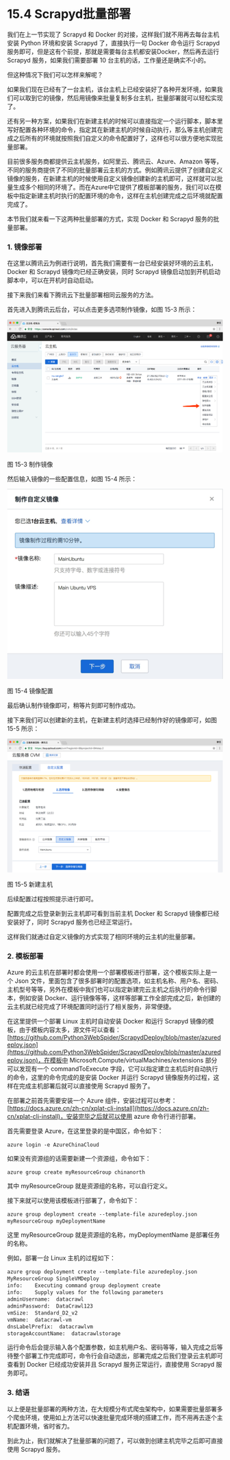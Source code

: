 # 15.4 Scrapyd批量部署

我们在上一节实现了 Scrapyd 和 Docker 的对接，这样我们就不用再去每台主机安装 Python 环境和安装 Scrapyd 了，直接执行一句 Docker 命令运行 Scrapyd 服务即可，但是这有个前提，那就是需要每台主机都安装Docker，然后再去运行 Scrapyd 服务，如果我们需要部署 10 台主机的话，工作量还是确实不小的。

但这种情况下我们可以怎样来解呢？

如果我们现在已经有了一台主机，该台主机上已经安装好了各种开发环境，如果我们可以取到它的镜像，然后用镜像来批量复制多台主机，批量部署就可以轻松实现了。

还有另一种方案，如果我们在新建主机的时候可以直接指定一个运行脚本，脚本里写好配置各种环境的命令，指定其在新建主机的时候自动执行，那么等主机创建完成之后所有的环境就按照我们自定义的命令配置好了，这样也可以很方便地实现批量部署。

目前很多服务商都提供云主机服务，如阿里云、腾讯云、Azure、Amazon 等等，不同的服务商提供了不同的批量部署云主机的方式。例如腾讯云提供了创建自定义镜像的服务，在新建主机的时候使用自定义镜像创建新的主机即可，这样就可以批量生成多个相同的环境了。而在Azure中它提供了模板部署的服务，我们可以在模板中指定新建主机时执行的配置环境的命令，这样在主机创建完成之后环境就配置完成了。

本节我们就来看一下这两种批量部署的方式，实现 Docker 和 Scrapyd 服务的批量部署。

### 1. 镜像部署

在这里以腾讯云为例进行说明，首先我们需要有一台已经安装好环境的云主机，Docker 和 Scrapyd  镜像均已经正确安装，同时 Scrapyd 镜像启动加到开机启动脚本中，可以在开机时自动启动。

接下来我们来看下腾讯云下批量部署相同云服务的方法。

首先进入到腾讯云后台，可以点击更多选项制作镜像，如图 15-3 所示：

![](./pictures/15-3.png)

图 15-3 制作镜像

然后输入镜像的一些配置信息，如图 15-4 所示：

![](./pictures/15-4.jpg)

图 15-4 镜像配置

最后确认制作镜像即可，稍等片刻即可制作成功。

接下来我们可以创建新的主机，在新建主机时选择已经制作好的镜像即可，如图 15-5 所示：

![](./pictures/15-5.png)

图 15-5 新建主机

后续配置过程按照提示进行即可。

配置完成之后登录新到云主机即可看到当前主机 Docker 和 Scrapyd 镜像都已经安装好了，同时 Scrapyd 服务也已经正常运行。

这样我们就通过自定义镜像的方式实现了相同环境的云主机的批量部署。

### 2. 模板部署

Azure 的云主机在部署时都会使用一个部署模板进行部署，这个模板实际上是一个 Json 文件，里面包含了很多部署时的配置选项，如主机名称、用户名、密码、主机型号等等，另外在模板中我们也可以指定新建完云主机之后执行的命令行脚本，例如安装 Docker、运行镜像等等，这样等部署工作全部完成之后，新创建的云主机就已经完成了环境配置同时运行了相关服务，非常便捷。

在这里提供一个部署 Linux 主机时自动安装 Docker 和运行 Scrapyd 镜像的模板，由于模板内容太多，源文件可以查看：[https://github.com/Python3WebSpider/ScrapydDeploy/blob/master/azuredeploy.json](https://github.com/Python3WebSpider/ScrapydDeploy/blob/master/azuredeploy.json)，在模板中 Microsoft.Compute/virtualMachines/extensions 部分可以发现有一个 commandToExecute 字段，它可以指定建立主机后时自动执行的命令，这里的命令完成的是安装 Docker 并运行 Scrapyd 镜像服务的过程，这样在完成主机部署后就可以直接使用 Scrapyd 服务了。

在部署之前首先需要安装一个 Azure 组件，安装过程可以参考：[https://docs.azure.cn/zh-cn/xplat-cli-install](https://docs.azure.cn/zh-cn/xplat-cli-install)，安装完毕之后就可以使用 azure 命令行进行部署。

首先需要登录 Azure，在这里登录的是中国区，命令如下：

```
azure login -e AzureChinaCloud
```

如果没有资源组的话需要新建一个资源组，命令如下：

```
azure group create myResourceGroup chinanorth
```

其中 myResourceGroup 就是资源组的名称，可以自行定义。

接下来就可以使用该模板进行部署了，命令如下：

```
azure group deployment create --template-file azuredeploy.json myResourceGroup myDeploymentName
```

这里 myResourceGroup 就是资源组的名称，myDeploymentName 是部署任务的名称。

例如，部署一台 Linux 主机的过程如下：

```
azure group deployment create --template-file azuredeploy.json MyResourceGroup SingleVMDeploy
info:    Executing command group deployment create
info:    Supply values for the following parameters
adminUsername:  datacrawl
adminPassword:  DataCrawl123
vmSize:  Standard_D2_v2
vmName:  datacrawl-vm
dnsLabelPrefix:  datacrawlvm
storageAccountName:  datacrawlstorage
```

运行命令后会提示输入各个配置参数，如主机用户名、密码等等，输入完成之后等待整个部署工作完成即可，命令行会自动退出，部署完成之后我们登录云主机即可查看到 Docker 已经成功安装并且 Scrapyd 服务正常运行，直接使用 Scrapyd 服务即可。

### 3. 结语

以上便是批量部署的两种方法，在大规模分布式爬虫架构中，如果需要批量部署多个爬虫环境，使用如上方法可以快速批量完成环境的搭建工作，而不用再去逐个主机配置环境，省时省力。

到此为止，我们就解决了批量部署的问题了，可以做到创建主机完毕之后即可直接使用 Scrapyd 服务。

